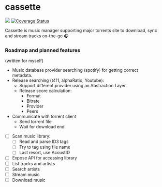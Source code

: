 # cassette

![](https://travis-ci.org/vinz243/cassette.svg?branch=master) [![Coverage Status](https://coveralls.io/repos/github/vinz243/cassette/badge.svg?branch=master)](https://coveralls.io/github/vinz243/cassette?branch=master)

Cassette is music manager supporting major torrents site to download, sync and stream tracks on-the-go :headphones:



### Roadmap and planned features

(written for myself)

 - Music database provider searching (spotify) for getting correct metadata.
 - Release searching (t411, alphaRatio, Youtube):
   - Support different provider using an Abstraction Layer.
   - Release score calculation:
     - Format
     - Bitrate
     - Provider
     - Peers
 - Communicate with torrent client
   - Send torrent file
   - Wait for download end
 - [ ] Scan music library:
   - [ ] Read and parse ID3 tags
   - [ ] Try to tag using file name
   - [ ] Last resort, use AcoustID
 - [ ] Expose API for accessing library
  - [ ] List tracks and artists
  - [ ] Search artists
  - [ ] Stream music
  - [ ] Download music
